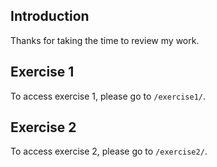 Introduction
---
Thanks for taking the time to review my work.

Exercise 1
---
To access exercise 1, please go to `/exercise1/`.

Exercise 2
---
To access exercise 2, please go to `/exercise2/`.
